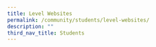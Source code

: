 ```yaml
---
title: Level Websites
permalink: /community/students/level-websites/
description: ""
third_nav_title: Students
---
```

